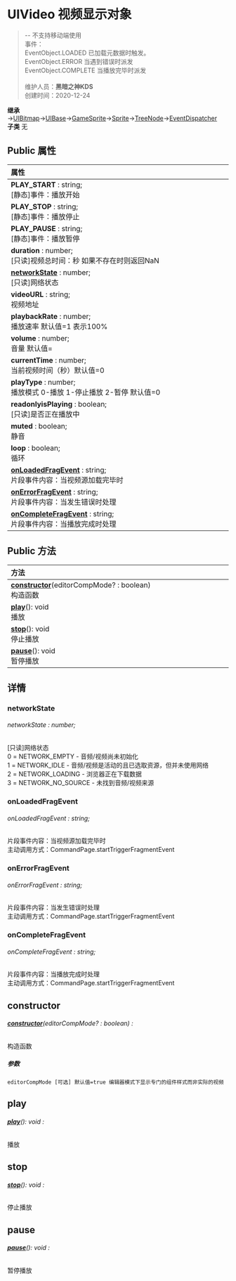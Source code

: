 # UIVideo 视频显示对象
>-- 不支持移动端使用<br>事件：<br>EventObject.LOADED 已加载元数据时触发。<br>EventObject.ERROR 当遇到错误时派发<br>EventObject.COMPLETE 当播放完毕时派发<br><br>
>维护人员：**黑暗之神KDS**  
>创建时间：2020-12-24

**继承**  →[UIBitmap](/zh_hans/library/2d/client/ui/uibitmap)→[UIBase](/zh_hans/library/2d/client/ui/uibase)→[GameSprite](/zh_hans/library/2d/client/gamesprite)→[Sprite](/zh_hans/library/2d/client/lib/sprite)→[TreeNode](/zh_hans/library/2d/client/lib/treenode)→[EventDispatcher](/zh_hans/library/2d/client/lib/eventdispatcher)<br>
**子类**  无<br>
## **Public 属性**
|<div style="width:1000px;text-align:left">属性</div>   |
| ---  |
| **PLAY_START** : string;<br>[静态]事件：播放开始  |
| **PLAY_STOP** : string;<br>[静态]事件：播放停止  |
| **PLAY_PAUSE** : string;<br>[静态]事件：播放暂停  |
| **duration** : number;<br>[只读]视频总时间：秒 如果不存在时则返回NaN  |
| **[networkState](#networkstate)** : number;<br>[只读]网络状态  |
| **videoURL** : string;<br>视频地址  |
| **playbackRate** : number;<br>播放速率 默认值=1 表示100%  |
| **volume** : number;<br>音量 默认值=  |
| **currentTime** : number;<br>当前视频时间（秒）默认值=0  |
| **playType** : number;<br>播放模式 0-播放 1-停止播放 2-暂停 默认值=0  |
| **readonlyisPlaying** : boolean;<br>[只读]是否正在播放中  |
| **muted** : boolean;<br>静音  |
| **loop** : boolean;<br>循环  |
| **[onLoadedFragEvent](#onloadedfragevent)** : string;<br>片段事件内容：当视频源加载完毕时  |
| **[onErrorFragEvent](#onerrorfragevent)** : string;<br>片段事件内容：当发生错误时处理  |
| **[onCompleteFragEvent](#oncompletefragevent)** : string;<br>片段事件内容：当播放完成时处理  |

## Public 方法
|<div style="width:1000px;text-align:left" >方法</div>   |
| ---  |
| **[constructor](#constructor)**(editorCompMode? : boolean)<br>构造函数
| **[play](#play)**(): void<br>播放
| **[stop](#stop)**(): void<br>停止播放
| **[pause](#pause)**(): void<br>暂停播放

## 详情

### networkState
###### networkState : number;
[只读]网络状态<br>
0 = NETWORK_EMPTY - 音频/视频尚未初始化<br>
1 = NETWORK_IDLE - 音频/视频是活动的且已选取资源，但并未使用网络<br>
2 = NETWORK_LOADING - 浏览器正在下载数据<br>
3 = NETWORK_NO_SOURCE - 未找到音频/视频来源
### onLoadedFragEvent
###### onLoadedFragEvent : string;
片段事件内容：当视频源加载完毕时<br>
主动调用方式：CommandPage.startTriggerFragmentEvent
### onErrorFragEvent
###### onErrorFragEvent : string;
片段事件内容：当发生错误时处理<br>
主动调用方式：CommandPage.startTriggerFragmentEvent
### onCompleteFragEvent
###### onCompleteFragEvent : string;
片段事件内容：当播放完成时处理<br>
主动调用方式：CommandPage.startTriggerFragmentEvent


## constructor
###### **[constructor](#constructor)**(editorCompMode? : boolean) :
构造函数
##### 参数
	editorCompMode [可选] 默认值=true 编辑器模式下显示专门的组件样式而非实际的视频



## play
###### **[play](#play)**(): void :
播放



## stop
###### **[stop](#stop)**(): void :
停止播放



## pause
###### **[pause](#pause)**(): void :
暂停播放





